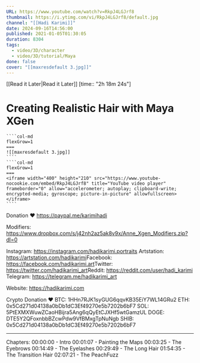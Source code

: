 ```yaml
---
URL: https://www.youtube.com/watch?v=RkpJ4LGJrf8
thumbnail: https://i.ytimg.com/vi/RkpJ4LGJrf8/default.jpg
channel: "[[Hadi Karimi]]"
date: 2024-09-16T14:56:00
published: 2021-01-05T01:30:05
duration: 8304
tags:
  - video/3D/character
  - video/3D/tutorial/Maya
done: false
cover: "[[maxresdefault 3.jpg]]"
---
```

[[Read it Later|Read it Later]] [time:: "2h 18m 24s"]
# Creating Realistic Hair with Maya XGen
`````col
````col-md
flexGrow=1
===
![[maxresdefault 3.jpg]]
````
````col-md
flexGrow=1
===
<iframe width="400" height="210" src="https://www.youtube-nocookie.com/embed/RkpJ4LGJrf8" title="YouTube video player" frameborder="0" allow="accelerometer; autoplay; clipboard-write; encrypted-media; gyroscope; picture-in-picture" allowfullscreen></iframe>
````
`````
Donation ❤️ https://paypal.me/karimihadi

Modifiers: https://www.dropbox.com/s/j42nh2az5ak8v9x/Anne_Xgen_Modifiers.zip?dl=0

Instagram:  https://instagram.com/hadikarimi.portraits
Artstation:  https://artstation.com/hadikarimi​
Facebook:  https://facebook.com/hadikarimi.art​
Twitter:       https://twitter.com/hadikarimi_art​
Reddit:        https://reddit.com/user/hadi_karimi​
Telegram:   https://telegram.me/hadikarimi_art​

Website:     https://hadikarimi.com​

Crypto Donation ❤️
BTC: 1HHn7RJK1syGUG6qqvKB35EiY7WL14GRu2
ETH: 0x5Cd271d04138a0bDb1dC3Ef49270e5b7202b6bF7
SOL: 5PtEXMXWuwZCaoHBijra5Ang6qQyEtCJXHf5wtGamzUL
DOGE: DTE5Y2QFoxnbbBZcwPdw9VfBMxgTpNuNgb
SHIB: 0x5Cd271d04138a0bDb1dC3Ef49270e5b7202b6bF7
___________________________________
Chapters:
00:00:00 - Intro
00:01:07 - Painting the Maps
00:03:25 - The Eyebrows
00:14:49 - The Eyelashes
00:29:49 - The Long Hair
01:54:35 - The Transition Hair
02:07:21 - The PeachFuzz
